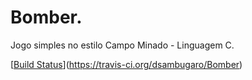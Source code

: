 # Bomber.

Jogo simples no estilo Campo Minado - Linguagem C.

[[Build Status](https://travis-ci.org/dsambugaro/Bomber.svg?branch=master)](https://travis-ci.org/dsambugaro/Bomber)

